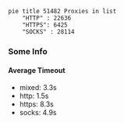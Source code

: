 
```mermaid
pie title 51482 Proxies in list
    "HTTP" : 22636
    "HTTPS": 6425
    "SOCKS" : 28114
```

### Some Info
#### Average Timeout

- mixed: 3.3s
- http: 1.5s
- https: 8.3s
- socks: 4.9s